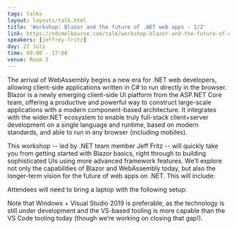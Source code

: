 ```yaml
---
tags: talks
layout: layouts/talk.html
title: 'Workshop: Blazor and the future of .NET web apps - 1/2'
link: https://ndcmelbourne.com/talk/workshop-blazor-and-the-future-of-net-web-apps-1-4/
speakers: [jeffrey-fritz]
day: 27 July
time: 09:00 - 17:00
venue: Room 5
---
```


The arrival of WebAssembly begins a new era for .NET web developers, allowing client-side applications written in C# to run directly in the browser. Blazor is a newly emerging client-side UI platform from the ASP.NET Core team, offering a productive and powerful way to construct large-scale applications with a modern component-based architecture. It integrates with the wider.NET ecosystem to enable truly full-stack client+server development on a single language and runtime, based on modern standards, and able to run in any browser (including mobiles).


This workshop -- led by .NET team member Jeff Fritz -- will quickly take you from getting started with Blazor basics, right through to building sophisticated UIs using more advanced framework features. We’ll explore not only the capabilities of Blazor and WebAssembly today, but also the longer-term vision for the future of web apps on .NET. This will include:



Attendees will need to bring a laptop with the following setup:


Note that Windows + Visual Studio 2019 is preferable, as the technology is still under development and the VS-based tooling is more capable than the VS Code tooling today (though we’re working on closing that gap!).

